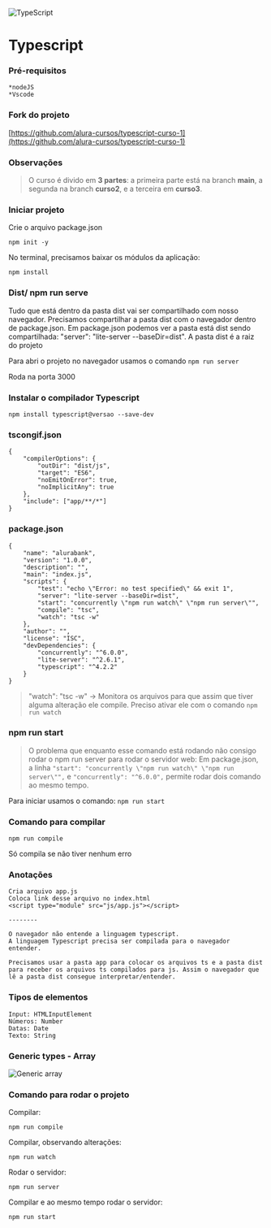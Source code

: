 ![TypeScript](https://img.shields.io/badge/TypeScript-007ACC?style=for-the-badge&logo=typescript&logoColor=white)
# Typescript

### Pré-requisitos

    *nodeJS
    *Vscode

### Fork do projeto

[https://github.com/alura-cursos/typescript-curso-1](https://github.com/alura-cursos/typescript-curso-1)

### Observações
>O curso é divido em **3 partes**: a primeira parte está na branch **main**,  a segunda na branch **curso2**, e a terceira em **curso3**.

### Iniciar projeto

Crie o arquivo package.json

`npm init -y`

No terminal, precisamos baixar os módulos da aplicação:

`npm install`

### Dist/ npm run serve

Tudo que está dentro da pasta dist vai ser compartilhado com nosso navegador.
Precisamos compartilhar a pasta dist com o navegador dentro de package.json.
Em package.json podemos ver a pasta está dist sendo compartilhada: "server": "lite-server --baseDir=dist".
A pasta dist é a raiz do projeto 

Para abri o projeto no navegador usamos o comando
`npm run server`

Roda na porta 3000

### Instalar o compilador Typescript

`npm install typescript@versao --save-dev`

### tscongif.json

    {
        "compilerOptions": {
            "outDir": "dist/js",
            "target": "ES6",
            "noEmitOnError": true,
            "noImplicitAny": true
        },
        "include": ["app/**/*"]
    }

### package.json

    {
        "name": "alurabank",
        "version": "1.0.0",
        "description": "",
        "main": "index.js",
        "scripts": {
            "test": "echo \"Error: no test specified\" && exit 1",
            "server": "lite-server --baseDir=dist",
            "start": "concurrently \"npm run watch\" \"npm run server\"",
            "compile": "tsc",
            "watch": "tsc -w"
        },
        "author": "",
        "license": "ISC",
        "devDependencies": {
            "concurrently": "^6.0.0",
            "lite-server": "^2.6.1",
            "typescript": "^4.2.2"
        }
    }

> "watch": "tsc -w" -> Monitora os arquivos para que assim que tiver alguma alteração ele compile. Preciso ativar ele com o comando `npm run watch`

### npm run start

> O problema que enquanto esse comando está rodando não consigo rodar o npm run server para rodar o servidor web: Em package.json, a linha `"start": "concurrently \"npm run watch\" \"npm run server\"",` e `"concurrently": "^6.0.0",` permite rodar dois comando ao mesmo tempo. 

Para iniciar usamos o comando: `npm run start`

### Comando para compilar

`npm run compile`

Só compila se não tiver nenhum erro

### Anotações

    Cria arquivo app.js
    Coloca link desse arquivo no index.html
    <script type="module" src="js/app.js"></script>

    --------

    O navegador não entende a linguagem typescript.
    A linguagem Typescript precisa ser compilada para o navegador entender.

    Precisamos usar a pasta app para colocar os arquivos ts e a pasta dist para receber os arquivos ts compilados para js. Assim o navegador que lê a pasta dist consegue interpretar/entender.

### Tipos de elementos

    Input: HTMLInputElement
    Números: Number
    Datas: Date
    Texto: String

### Generic types - Array 

![Generic array](https://yakovfain.com/wp-content/uploads/2019/03/lib_d_ts.png?w=760)

### Comando para rodar o projeto

Compilar:

`npm run compile`

Compilar, observando alterações:

`npm run watch`

Rodar o servidor:

`npm run server`

Compilar e ao mesmo tempo rodar o servidor:

`npm run start`






